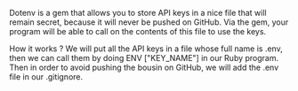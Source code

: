 Dotenv is a gem that allows you to store API keys in a nice file that will remain secret, because it will never be pushed on GitHub. Via the gem, your program will be able to call on the contents of this file to use the keys.

How it works ?
We will put all the API keys in a file whose full name is .env, then we can call them by doing ENV ["KEY_NAME"] in our Ruby program. Then in order to avoid pushing the bousin on GitHub, we will add the .env file in our .gitignore.